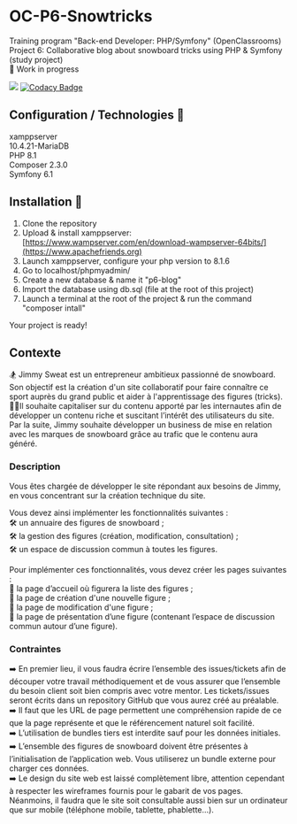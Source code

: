 # OC-P6-Snowtricks
Training program "Back-end Developer: PHP/Symfony" (OpenClassrooms)<br>
Project 6:  Collaborative blog about snowboard tricks using PHP & Symfony (study project)<br>
🚧 Work in progress

<a href="https://codeclimate.com/github/AnnaigJegourel/OC-P6-Snowtricks/maintainability"><img src="https://api.codeclimate.com/v1/badges/589aae61309fe342df5d/maintainability" /></a>
[![Codacy Badge](https://app.codacy.com/project/badge/Grade/078705714170477ebbc49cc9c0bc58a3)](https://www.codacy.com/gh/AnnaigJegourel/OC-P6-Snowtricks/dashboard?utm_source=github.com&amp;utm_medium=referral&amp;utm_content=AnnaigJegourel/OC-P6-Snowtricks&amp;utm_campaign=Badge_Grade)

## Configuration / Technologies 🚧

xamppserver<br>
10.4.21-MariaDB<br>
PHP 8.1<br>
Composer 2.3.0<br>
Symfony 6.1

## Installation 🚧

1.  Clone the repository
2.  Upload & install xamppserver: [https://www.wampserver.com/en/download-wampserver-64bits/](https://www.apachefriends.org)
3.  Launch xamppserver, configure your php version to 8.1.6
4.  Go to localhost/phpmyadmin/
5.  Create a new database & name it "p6-blog"
6.  Import the database using db.sql (file at the root of this project)
7.  Launch a terminal at the root of the project & run the command "composer intall"

Your project is ready!

## Contexte

🏂 Jimmy Sweat est un entrepreneur ambitieux passionné de snowboard. Son objectif est la création d'un site collaboratif pour faire connaître ce sport auprès du grand public et aider à l'apprentissage des figures (tricks).
<br>👨‍💼Il souhaite capitaliser sur du contenu apporté par les internautes afin de développer un contenu riche et suscitant l’intérêt des utilisateurs du site. Par la suite, Jimmy souhaite développer un business de mise en relation avec les marques de snowboard grâce au trafic que le contenu aura généré.

### Description
Vous êtes chargée de développer le site répondant aux besoins de Jimmy, en vous concentrant sur la création technique du site.

Vous devez ainsi implémenter les fonctionnalités suivantes : 
<br>🛠 un annuaire des figures de snowboard ;
<br>🛠 la gestion des figures (création, modification, consultation) ;
<br>🛠 un espace de discussion commun à toutes les figures.

Pour implémenter ces fonctionnalités, vous devez créer les pages suivantes :
<br>📄 la page d’accueil où figurera la liste des figures ; 
<br>📄 la page de création d'une nouvelle figure ;
<br>📄 la page de modification d'une figure ;
<br>📄 la page de présentation d’une figure (contenant l’espace de discussion commun autour d’une figure).

### Contraintes

➡️ En premier lieu, il vous faudra écrire l’ensemble des issues/tickets afin de découper votre travail méthodiquement et de vous assurer que l’ensemble du besoin client soit bien compris avec votre mentor. Les tickets/issues seront écrits dans un repository GitHub que vous aurez créé au préalable.
<br>
➡️ Il faut que les URL de page permettent une compréhension rapide de ce que la page représente et que le référencement naturel soit facilité.
<br>
➡️ L’utilisation de bundles tiers est interdite sauf pour les données initiales.
<br>
➡️ L’ensemble des figures de snowboard doivent être présentes à l’initialisation de l’application web. Vous utiliserez un bundle externe pour charger ces données.
<br>
➡️ Le design du site web est laissé complètement libre, attention cependant à respecter les wireframes fournis pour le gabarit de vos pages. Néanmoins, il faudra que le site soit consultable aussi bien sur un ordinateur que sur mobile (téléphone mobile, tablette, phablette…).
